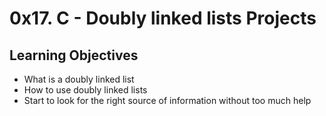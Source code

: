 # 0x17. C - Doubly linked lists Projects

## Learning Objectives

- What is a doubly linked list  
- How to use doubly linked lists  
- Start to look for the right source of information without too much help  
